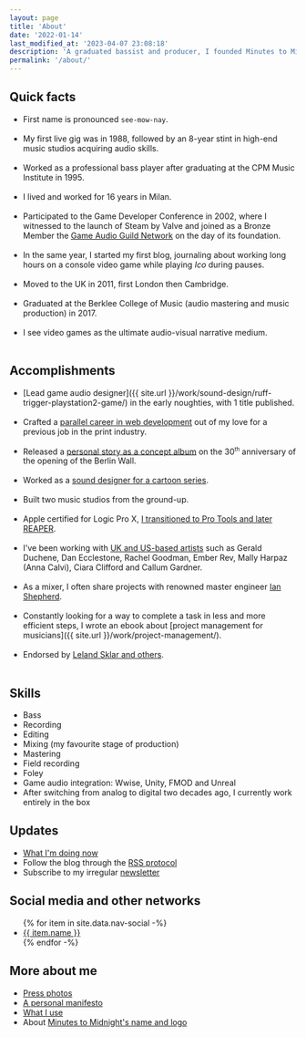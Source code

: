 ```yaml
---
layout: page
title: 'About'
date: '2022-01-14'
last_modified_at: '2023-04-07 23:08:18'
description: 'A graduated bassist and producer, I founded Minutes to Midnight to release my music and provide services such as sound design, game audio, bass tracks and production.'
permalink: '/about/'
---
```

## Quick facts

- First name is pronounced `see-mow-nay`.
  <br><br>
- My first live gig was in 1988, followed by an 8-year stint in high-end music studios acquiring audio skills.
  <br><br>
- Worked as a professional bass player after graduating at the CPM Music Institute in 1995.
  <br><br>
- I lived and worked for 16 years in Milan.
  <br><br>
- Participated to the Game Developer Conference in 2002, where I witnessed to the launch of Steam by Valve and joined as a Bronze Member the [Game Audio Guild Network](/work/sound-design/ruff-trigger-playstation2-game/#game-developer-conference-and-gang) on the day of its foundation.
  <br><br>
- In the same year, I started my first blog, journaling about working long hours on a console video game while playing *Ico* during pauses.
  <br><br>
- Moved to the UK in 2011, first London then Cambridge.
  <br><br>
- Graduated at the Berklee College of Music (audio mastering and music production) in 2017.
  <br><br>
- I see video games as the ultimate audio-visual narrative medium.
  <br><br>

## Accomplishments

- [Lead game audio designer]({{ site.url }}/work/sound-design/ruff-trigger-playstation2-game/) in the early noughties, with 1 title published.
  <br><br>
- Crafted a [parallel career in web development](https://simonesilvestroni.com) out of my love for a previous job in the print industry.
  <br><br>
- Released a [personal story as a concept album](/work/music/after-1989/) on the 30<sup><small>th</small></sup> anniversary of the opening of the Berlin Wall.
  <br><br>
- Worked as a [sound designer for a cartoon series](/work/sound-design/car-city-cartoon/).
  <br><br>
- Built two music studios from the ground-up.
  <br><br>
- Apple certified for Logic Pro X, [I transitioned to Pro Tools and later REAPER](/blog/daw-from-logic-to-pro-tools-to-reaper-part-1/).
  <br><br>
- I've been working with [UK and US-based artists](/work/music-production/) such as Gerald Duchene, Dan Ecclestone, Rachel Goodman, Ember Rev, Mally Harpaz (Anna Calvi), Ciara Clifford and Callum Gardner.
  <br><br>
- As a mixer, I often share projects with renowned master engineer [Ian Shepherd](https://productionadvice.co.uk/about/).
  <br><br>
- Constantly looking for a way to complete a task in less and more efficient steps, I wrote an ebook about [project management for musicians]({{ site.url }}/work/project-management/).
  <br><br>
- Endorsed by [Leland Sklar and others](/work/endorsements/).
  <br><br>

## Skills

- Bass
- Recording
- Editing
- Mixing (my favourite stage of production)
- Mastering
- Field recording
- Foley
- Game audio integration: Wwise, Unity, FMOD and Unreal
- After switching from analog to digital two decades ago, I currently work entirely in the box

## Updates

- [What I'm doing now](/now/)
- Follow the blog through the [RSS protocol](/rss/)
- Subscribe to my irregular [newsletter](/newsletter/)

## Social media and other networks

<ul>
  {% for item in site.data.nav-social -%}
  <li><a href="{{ item.link }}" title="{{ item.name }}">{{ item.name }}</a></li>
  {% endfor -%}
</ul>

## More about me

- [Press photos](/press-photos/)
- [A personal manifesto](/manifesto/)
- [What I use](/uses/)
- About [Minutes to Midnight's name and logo](/about/name-and-logo/)